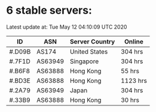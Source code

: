 # 6 stable servers:

Latest update at: Tue May 12 04:10:09 UTC 2020

| ID | ASN | Server Country | Online |
| -- | --- | -------------- | ------ |
| #.D09B | AS174 | United States | 304 hrs |
| #.7F1D | AS63949 | Singapore | 304 hrs |
| #.B6F8 | AS63888 | Hong Kong | 55 hrs |
| #.BD3E | AS63888 | Hong Kong | 1123 hrs |
| #.2A79 | AS63949 | Japan | 304 hrs |
| #.33B9 | AS63888 | Hong Kong | 30 hrs |

